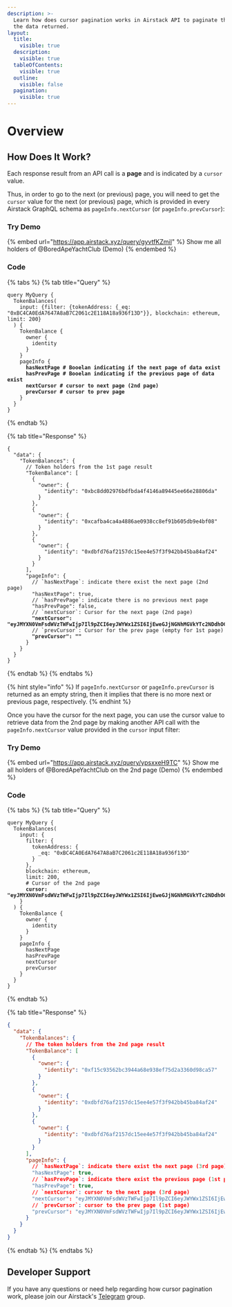 ```yaml
---
description: >-
  Learn how does cursor pagination works in Airstack API to paginate through all
  the data returned.
layout:
  title:
    visible: true
  description:
    visible: true
  tableOfContents:
    visible: true
  outline:
    visible: false
  pagination:
    visible: true
---
```


# Overview

## How Does It Work?

Each response result from an API call is a **page** and is indicated by a `cursor` value.

Thus, in order to go to the next (or previous) page, you will need to get the `cursor` value for the next (or previous) page, which is provided in every Airstack GraphQL schema as `pageInfo.nextCursor` (or `pageInfo.prevCursor`):

### Try Demo

{% embed url="https://app.airstack.xyz/query/gyvtfKZmiI" %}
Show me all holders of @BoredApeYachtClub (Demo)
{% endembed %}

### Code

{% tabs %}
{% tab title="Query" %}
<pre class="language-graphql"><code class="lang-graphql">query MyQuery {
  TokenBalances(
    input: {filter: {tokenAddress: {_eq: "0xBC4CA0EdA7647A8aB7C2061c2E118A18a936f13D"}}, blockchain: ethereum, limit: 200}
  ) {
    TokenBalance {
      owner {
        identity
      }
    }
    pageInfo {
<strong>      hasNextPage # Booelan indicating if the next page of data exist
</strong><strong>      hasPrevPage # Booelan indicating if the previous page of data exist
</strong><strong>      nextCursor # cursor to next page (2nd page)
</strong><strong>      prevCursor # cursor to prev page
</strong>    }
  }
}
</code></pre>
{% endtab %}

{% tab title="Response" %}
<pre class="language-json"><code class="lang-json">{
  "data": {
    "TokenBalances": {
      // Token holders from the 1st page result
      "TokenBalance": [
        {
          "owner": {
            "identity": "0xbc8dd02976bdfbda4f4146a89445ee66e28806da"
          }
        },
        {
          "owner": {
            "identity": "0xcafba4ca4a4886ae0938cc8ef91b605db9e4bf08"
          }
        },
        {
          "owner": {
            "identity": "0xdbfd76af2157dc15ee4e57f3f942bb45ba84af24"
          }
        }
      ],
      "pageInfo": {
        // `hasNextPage`: indicate there exist the next page (2nd page)
        "hasNextPage": true,
        // `hasPrevPage`: indicate there is no previous next page
        "hasPrevPage": false,
        // `nextCursor`: Cursor for the next page (2nd page)
<strong>        "nextCursor": "eyJMYXN0VmFsdWVzTWFwIjp7Il9pZCI6eyJWYWx1ZSI6IjEweGJjNGNhMGVkYTc2NDdhOGFiN2MyMDYxYzJlMTE4YTE4YTkzNmYxM2QweDMzYzFmZWZmYmY3MjE3ZDdiMjI0NGRjOTA1MWYwNGM0OTdhMDRhMDI1Nzc4IiwiRGF0YVR5cGUiOiJzdHJpbmcifSwibGFzdFVwZGF0ZWRUaW1lc3RhbXAiOnsiVmFsdWUiOiIxNjkyOTE4MTc5IiwiRGF0YVR5cGUiOiJEYXRlVGltZSJ9fSwiUGFnaW5hdGlvbkRpcmVjdGlvbiI6Ik5FWFQifQ==",
</strong>        // `prevCursor`: Cursor for the prev page (empty for 1st page)
<strong>        "prevCursor": ""
</strong>      }
    }
  }
}
</code></pre>
{% endtab %}
{% endtabs %}

{% hint style="info" %}
If `pageInfo.nextCursor` or `pageInfo.prevCursor` is returned as an empty string, then it implies that there is no more next or previous page, respectively.
{% endhint %}

Once you have the cursor for the next page, you can use the cursor value to retrieve data from the 2nd page by making another API call with the `pageInfo.nextCursor` value provided in the `cursor` input filter:

### Try Demo

{% embed url="https://app.airstack.xyz/query/ypsxxeH9TC" %}
Show me all holders of @BoredApeYachtClub on the 2nd page (Demo)
{% endembed %}

### Code

{% tabs %}
{% tab title="Query" %}
<pre class="language-graphql"><code class="lang-graphql">query MyQuery {
  TokenBalances(
    input: {
      filter: {
        tokenAddress: {
          _eq: "0xBC4CA0EdA7647A8aB7C2061c2E118A18a936f13D"
        }
      },
      blockchain: ethereum,
      limit: 200,
      # Cursor of the 2nd page
<strong>      cursor: "eyJMYXN0VmFsdWVzTWFwIjp7Il9pZCI6eyJWYWx1ZSI6IjEweGJjNGNhMGVkYTc2NDdhOGFiN2MyMDYxYzJlMTE4YTE4YTkzNmYxM2QweDMzYzFmZWZmYmY3MjE3ZDdiMjI0NGRjOTA1MWYwNGM0OTdhMDRhMDI1Nzc4IiwiRGF0YVR5cGUiOiJzdHJpbmcifSwibGFzdFVwZGF0ZWRUaW1lc3RhbXAiOnsiVmFsdWUiOiIxNjkyOTE4MTc5IiwiRGF0YVR5cGUiOiJEYXRlVGltZSJ9fSwiUGFnaW5hdGlvbkRpcmVjdGlvbiI6Ik5FWFQifQ=="
</strong>    }
  ) {
    TokenBalance {
      owner {
        identity
      }
    }
    pageInfo {
      hasNextPage
      hasPrevPage
      nextCursor
      prevCursor
    }
  }
}
</code></pre>
{% endtab %}

{% tab title="Response" %}
```json
{
  "data": {
    "TokenBalances": {
      // The token holders from the 2nd page result
      "TokenBalance": [
        {
          "owner": {
            "identity": "0xf15c93562bc3944a68e938ef75d2a3360d98ca57"
          }
        },
        {
          "owner": {
            "identity": "0xdbfd76af2157dc15ee4e57f3f942bb45ba84af24"
          }
        },
        {
          "owner": {
            "identity": "0xdbfd76af2157dc15ee4e57f3f942bb45ba84af24"
          }
        }
      ],
      "pageInfo": {
        // `hasNextPage`: indicate there exist the next page (3rd page)
        "hasNextPage": true,
        // `hasPrevPage`: indicate there exist the previous page (1st page)
        "hasPrevPage": true,
        // `nextCursor`: cursor to the next page (3rd page)
        "nextCursor": "eyJMYXN0VmFsdWVzTWFwIjp7Il9pZCI6eyJWYWx1ZSI6IjEweGJjNGNhMGVkYTc2NDdhOGFiN2MyMDYxYzJlMTE4YTE4YTkzNmYxM2QweGIwZmZjNzhjODMyZDJjZjdmY2M2M2Y3OTIzOGZkZDcyMGI1Y2VlMzUxMDY0IiwiRGF0YVR5cGUiOiJzdHJpbmcifSwibGFzdFVwZGF0ZWRUaW1lc3RhbXAiOnsiVmFsdWUiOiIxNjkyNjM2MDIzIiwiRGF0YVR5cGUiOiJEYXRlVGltZSJ9fSwiUGFnaW5hdGlvbkRpcmVjdGlvbiI6Ik5FWFQifQ==",
        // `prevCursor`: cursor to the prev page (1st page)
        "prevCursor": "eyJMYXN0VmFsdWVzTWFwIjp7Il9pZCI6eyJWYWx1ZSI6IjEweGJjNGNhMGVkYTc2NDdhOGFiN2MyMDYxYzJlMTE4YTE4YTkzNmYxM2QweGYxNWM5MzU2MmJjMzk0NGE2OGU5MzhlZjc1ZDJhMzM2MGQ5OGNhNTc4NzYwIiwiRGF0YVR5cGUiOiJzdHJpbmcifSwibGFzdFVwZGF0ZWRUaW1lc3RhbXAiOnsiVmFsdWUiOiIxNjkyOTE1NjExIiwiRGF0YVR5cGUiOiJEYXRlVGltZSJ9fSwiUGFnaW5hdGlvbkRpcmVjdGlvbiI6IlBSRVYifQ=="
      }
    }
  }
}
```
{% endtab %}
{% endtabs %}

## Developer Support

If you have any questions or need help regarding how cursor pagination work, please join our Airstack's [Telegram](https://t.me/+1k3c2FR7z51mNDRh) group.

